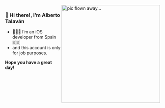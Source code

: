  <img align="right" alt="pic flown away..." src="Asets/ios-develpment.png" width="320" height="320" />
 
 ### 👋 Hi there!, I’m Alberto Talaván

- 👨🏼‍💻 I’m an iOS developer from Spain 🇪🇸
- and this account is only for job purposes.

<div> </div>
<div> </div>
<div> </div>
<div> </div>
<div> </div>

**Hope you have a great day!**

<!---
AlbertoTalavan-job/AlbertoTalavan-job is a ✨ special ✨ repository because its `README.md` (this file) appears on your GitHub profile.
You can click the Preview link to take a look at your changes.
--->

